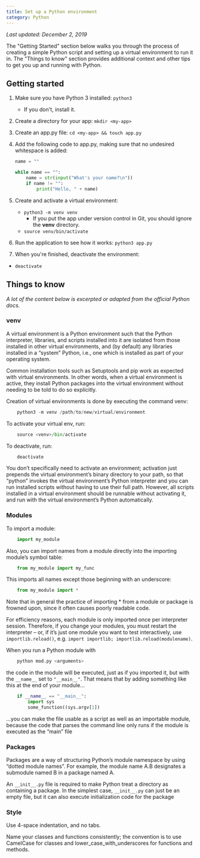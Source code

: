 ```yaml
---
title: Set up a Python environment
category: Python
---
```


*Last updated: December 2, 2019*

The "Getting Started" section below walks you through the process of creating a simple Python script and setting up a virtual environment to run it in. The "Things to know" section provides additional context and other tips to get you up and running with Python.

## Getting started ##

1. Make sure you have Python 3 installed: `python3`
    * If you don't, install it.
1. Create a directory for your app: `mkdir <my-app>`
1. Create an app.py file: `cd <my-app> && touch app.py`
1. Add the following code to app.py, making sure that no undesired whitespace is added:

    ```python
    name = ""

    while name == "":
        name = str(input("What's your name?\n"))
        if name != "":
            print("Hello, " + name)
    ```

1. Create and activate a virtual environment:
    * `python3 -m venv venv`
        * If you put the app under version control in Git, you should ignore the **venv** directory.
    * `source venv/bin/activate`
1. Run the application to see how it works: `python3 app.py`
1. When you're finished, deactivate the environment:
  * `deactivate`

## Things to know ##

*A lot of the content below is excerpted or adapted from the official Python docs.*

### venv ###

A virtual environment is a Python environment such that the Python interpreter, libraries, and scripts installed into it are isolated from those installed in other virtual environments, and (by default) any libraries installed in a “system” Python, i.e., one which is installed as part of your operating system.

Common installation tools such as Setuptools and pip work as expected with virtual environments. In other words, when a virtual environment is active, they install Python packages into the virtual environment without needing to be told to do so explicitly.

Creation of virtual environments is done by executing the command venv:

```python
    python3 -m venv /path/to/new/virtual/environment
```

To activate your virtual env, run:

```python
    source <venv>/bin/activate
```

To deactivate, run:

```python
    deactivate
```

You don’t specifically need to activate an environment; activation just prepends the virtual environment’s binary directory to your path, so that “python” invokes the virtual environment’s Python interpreter and you can run installed scripts without having to use their full path. However, all scripts installed in a virtual environment should be runnable without activating it, and run with the virtual environment’s Python automatically.

### Modules ###

To import a module:

```python
    import my_module
```

Also, you can import names from a module directly into the importing module’s symbol table:

```python
    from my_module import my_func
```

This imports all names except those beginning with an underscore:

```python
    from my_module import *
```

Note that in general the practice of importing * from a module or package is frowned upon, since it often causes poorly readable code.

For efficiency reasons, each module is only imported once per interpreter session. Therefore, if you change your modules, you must restart the interpreter – or, if it’s just one module you want to test interactively, use `importlib.reload()`, e.g. `import importlib; importlib.reload(modulename)`.

When you run a Python module with

```python
    python mod.py <arguments>
```

the code in the module will be executed, just as if you imported it, but with the `__name__` set to `"__main__"`. That means that by adding something like this at the end of your module...

```python
    if __name__ == "__main__":
        import sys
        some_function((sys.argv[1])
```

...you can make the file usable as a script as well as an importable module, because the code that parses the command line only runs if the module is executed as the “main” file

### Packages ###

Packages are a way of structuring Python’s module namespace by using “dotted module names”. For example, the module name A.B designates a submodule named B in a package named A.

An `__init__.py` file is required to make Python treat a directory as containing a package. In the simplest case, `__init__.py` can just be an empty file, but it can also execute initialization code for the package

### Style ###

Use 4-space indentation, and no tabs.

Name your classes and functions consistently; the convention is to use CamelCase for classes and lower_case_with_underscores for functions and methods.